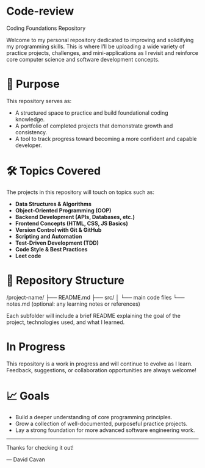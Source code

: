 # Code-review
Coding Foundations Repository

Welcome to my personal repository dedicated to improving and solidifying my programming skills. This is where I’ll be uploading a wide variety of practice projects, challenges, and mini-applications as I revisit and reinforce core computer science and software development concepts.

# 🎯 Purpose

This repository serves as:
- A structured space to practice and build foundational coding knowledge.
- A portfolio of completed projects that demonstrate growth and consistency.
- A tool to track progress toward becoming a more confident and capable developer.

# 🛠️ Topics Covered

The projects in this repository will touch on topics such as:
- **Data Structures & Algorithms**  
- **Object-Oriented Programming (OOP)**  
- **Backend Development (APIs, Databases, etc.)**  
- **Frontend Concepts (HTML, CSS, JS Basics)**  
- **Version Control with Git & GitHub**  
- **Scripting and Automation**  
- **Test-Driven Development (TDD)**  
- **Code Style & Best Practices**
- **Leet code**

# 📂 Repository Structure
/project-name/
├── README.md
├── src/
│ └── main code files
└── notes.md (optional: any learning notes or references)

Each subfolder will include a brief README explaining the goal of the project, technologies used, and what I learned.

# In Progress

This repository is a work in progress and will continue to evolve as I learn. Feedback, suggestions, or collaboration opportunities are always welcome!

# 📈 Goals

- Build a deeper understanding of core programming principles.
- Grow a collection of well-documented, purposeful practice projects.
- Lay a strong foundation for more advanced software engineering work.

---

Thanks for checking it out!

— David Cavan